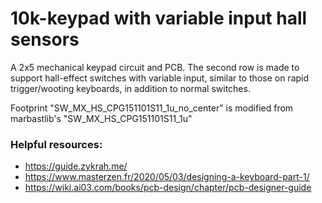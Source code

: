 # 10k-keypad with variable input hall sensors

A 2x5 mechanical keypad circuit and PCB. The second row is made to support hall-effect switches with variable input, similar to those on rapid trigger/wooting keyboards, in addition to normal switches.          

Footprint "SW_MX_HS_CPG151101S11_1u_no_center" is modified from marbastlib's "SW_MX_HS_CPG151101S11_1u"

### Helpful resources:
- https://guide.zykrah.me/
- https://www.masterzen.fr/2020/05/03/designing-a-keyboard-part-1/
- https://wiki.ai03.com/books/pcb-design/chapter/pcb-designer-guide

